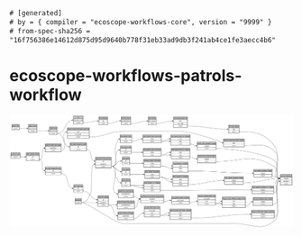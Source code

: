 ```
# [generated]
# by = { compiler = "ecoscope-workflows-core", version = "9999" }
# from-spec-sha256 = "16f756386e14612d875d95d9640b778f31eb33ad9db3f241ab4ce1fe3aecc4b6"

```
# ecoscope-workflows-patrols-workflow

![](graph.png)
